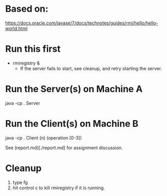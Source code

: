 # Based on:
https://docs.oracle.com/javase/7/docs/technotes/guides/rmi/hello/hello-world.html

# Run this first

- rmiregistry &
    - If the server fails to start, see cleanup, and retry starting the server.

# Run the Server(s) on Machine A

java -cp . Server

# Run the Client(s) on Machine B

java -cp . Client (n) (operation [0-3])

See (report.md)[./report.md] for assignment discussion.

# Cleanup
1. type fg
2. hit control c to kill rmiregistry if it is running.
